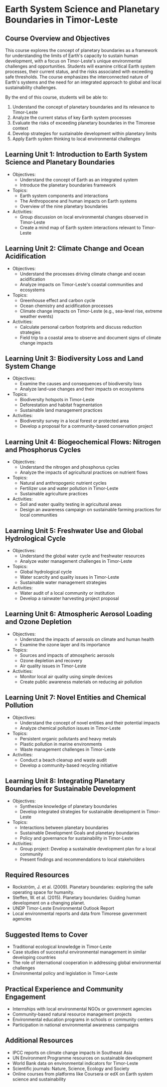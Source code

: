 # Earth System Science and Planetary Boundaries in Timor-Leste

## Course Overview and Objectives

This course explores the concept of planetary boundaries as a framework for understanding the limits of Earth's capacity to sustain human development, with a focus on Timor-Leste's unique environmental challenges and opportunities. Students will examine critical Earth system processes, their current status, and the risks associated with exceeding safe thresholds. The course emphasizes the interconnected nature of Earth's systems and the need for an integrated approach to global and local sustainability challenges.

By the end of this course, students will be able to:
1. Understand the concept of planetary boundaries and its relevance to Timor-Leste
2. Analyze the current status of key Earth system processes
3. Evaluate the risks of exceeding planetary boundaries in the Timorese context
4. Develop strategies for sustainable development within planetary limits
5. Apply Earth system thinking to local environmental challenges

## Learning Unit 1: Introduction to Earth System Science and Planetary Boundaries
- Objectives:
  * Understand the concept of Earth as an integrated system
  * Introduce the planetary boundaries framework
- Topics:
  * Earth system components and interactions
  * The Anthropocene and human impacts on Earth systems
  * Overview of the nine planetary boundaries
- Activities:
  * Group discussion on local environmental changes observed in Timor-Leste
  * Create a mind map of Earth system interactions relevant to Timor-Leste

## Learning Unit 2: Climate Change and Ocean Acidification
- Objectives:
  * Understand the processes driving climate change and ocean acidification
  * Analyze impacts on Timor-Leste's coastal communities and ecosystems
- Topics:
  * Greenhouse effect and carbon cycle
  * Ocean chemistry and acidification processes
  * Climate change impacts on Timor-Leste (e.g., sea-level rise, extreme weather events)
- Activities:
  * Calculate personal carbon footprints and discuss reduction strategies
  * Field trip to a coastal area to observe and document signs of climate change impacts

## Learning Unit 3: Biodiversity Loss and Land System Change
- Objectives:
  * Examine the causes and consequences of biodiversity loss
  * Analyze land-use changes and their impacts on ecosystems
- Topics:
  * Biodiversity hotspots in Timor-Leste
  * Deforestation and habitat fragmentation
  * Sustainable land management practices
- Activities:
  * Biodiversity survey in a local forest or protected area
  * Develop a proposal for a community-based conservation project

## Learning Unit 4: Biogeochemical Flows: Nitrogen and Phosphorus Cycles
- Objectives:
  * Understand the nitrogen and phosphorus cycles
  * Analyze the impacts of agricultural practices on nutrient flows
- Topics:
  * Natural and anthropogenic nutrient cycles
  * Fertilizer use and water pollution in Timor-Leste
  * Sustainable agriculture practices
- Activities:
  * Soil and water quality testing in agricultural areas
  * Design an awareness campaign on sustainable farming practices for local communities

## Learning Unit 5: Freshwater Use and Global Hydrological Cycle
- Objectives:
  * Understand the global water cycle and freshwater resources
  * Analyze water management challenges in Timor-Leste
- Topics:
  * Global hydrological cycle
  * Water scarcity and quality issues in Timor-Leste
  * Sustainable water management strategies
- Activities:
  * Water audit of a local community or institution
  * Develop a rainwater harvesting project proposal

## Learning Unit 6: Atmospheric Aerosol Loading and Ozone Depletion
- Objectives:
  * Understand the impacts of aerosols on climate and human health
  * Examine the ozone layer and its importance
- Topics:
  * Sources and impacts of atmospheric aerosols
  * Ozone depletion and recovery
  * Air quality issues in Timor-Leste
- Activities:
  * Monitor local air quality using simple devices
  * Create public awareness materials on reducing air pollution

## Learning Unit 7: Novel Entities and Chemical Pollution
- Objectives:
  * Understand the concept of novel entities and their potential impacts
  * Analyze chemical pollution issues in Timor-Leste
- Topics:
  * Persistent organic pollutants and heavy metals
  * Plastic pollution in marine environments
  * Waste management challenges in Timor-Leste
- Activities:
  * Conduct a beach cleanup and waste audit
  * Develop a community-based recycling initiative

## Learning Unit 8: Integrating Planetary Boundaries for Sustainable Development
- Objectives:
  * Synthesize knowledge of planetary boundaries
  * Develop integrated strategies for sustainable development in Timor-Leste
- Topics:
  * Interactions between planetary boundaries
  * Sustainable Development Goals and planetary boundaries
  * Policy and governance for sustainability in Timor-Leste
- Activities:
  * Group project: Develop a sustainable development plan for a local community
  * Present findings and recommendations to local stakeholders

## Required Resources

- Rockström, J. et al. (2009). Planetary boundaries: exploring the safe operating space for humanity.
- Steffen, W. et al. (2015). Planetary boundaries: Guiding human development on a changing planet.
- UNDP Timor-Leste Environmental Outlook Report
- Local environmental reports and data from Timorese government agencies

## Suggested Items to Cover

- Traditional ecological knowledge in Timor-Leste
- Case studies of successful environmental management in similar developing countries
- The role of international cooperation in addressing global environmental challenges
- Environmental policy and legislation in Timor-Leste

## Practical Experience and Community Engagement

- Internships with local environmental NGOs or government agencies
- Community-based natural resource management projects
- Environmental education programs in schools or community centers
- Participation in national environmental awareness campaigns

## Additional Resources

- IPCC reports on climate change impacts in Southeast Asia
- UN Environment Programme resources on sustainable development
- World Bank data on environmental indicators for Timor-Leste
- Scientific journals: Nature, Science, Ecology and Society
- Online courses from platforms like Coursera or edX on Earth system science and sustainability